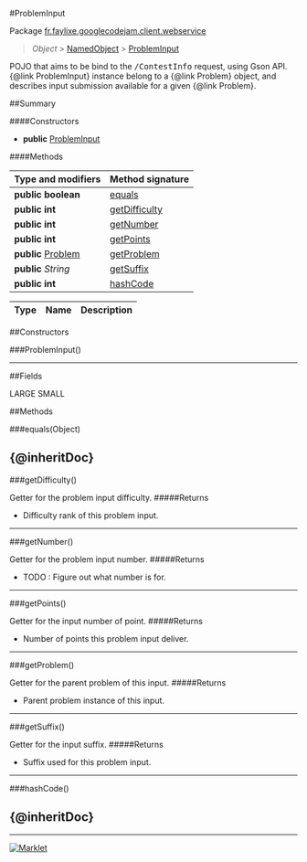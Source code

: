 #ProblemInput

Package [fr.faylixe.googlecodejam.client.webservice](README.md)<br>
> *Object* > [NamedObject](common/NamedObject.md) > [ProblemInput](ProblemInput.md)

<p>POJO that aims to be bind to the <tt>/ContestInfo</tt>
 request, using Gson API. {@link ProblemInput} instance belong
 to a {@link Problem} object, and describes input submission
 available for a given {@link Problem}.</p>

##Summary

####Constructors

* **public** [ProblemInput](#probleminput)

####Methods

Type and modifiers | Method signature
 --- | --- 
**public** **boolean** | [equals](#equalsobject)
**public** **int** | [getDifficulty](#getdifficulty)
**public** **int** | [getNumber](#getnumber)
**public** **int** | [getPoints](#getpoints)
**public** [Problem](Problem.md) | [getProblem](#getproblem)
**public** *String* | [getSuffix](#getsuffix)
**public** **int** | [hashCode](#hashcode)

Type | Name | Description
 --- | --- | --- 


##Constructors

###ProblemInput()



---

##Fields

LARGE
SMALL

##Methods

###equals(Object)


{@inheritDoc}
---
###getDifficulty()


Getter for the problem input difficulty.
#####Returns


* Difficulty rank of this problem input.

---
###getNumber()


Getter for the problem input number.
#####Returns


* TODO : Figure out what number is for.

---
###getPoints()


Getter for the input number of point.
#####Returns


* Number of points this problem input deliver.

---
###getProblem()


Getter for the parent problem of this input.
#####Returns


* Parent problem instance of this input.

---
###getSuffix()


Getter for the input suffix.
#####Returns


* Suffix used for this problem input.

---
###hashCode()


{@inheritDoc}
---
---
[![Marklet](https://img.shields.io/badge/Generated%20by-Marklet-green.svg)](https://github.com/Faylixe/marklet)